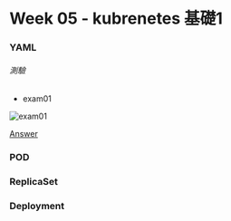 # Week 05 - kubrenetes 基礎1


### YAML

###### 測驗

- exam01

![exam01](YAML/exam01)

[Answer](YAML/exam01-answer.yml)

### POD

### ReplicaSet

### Deployment